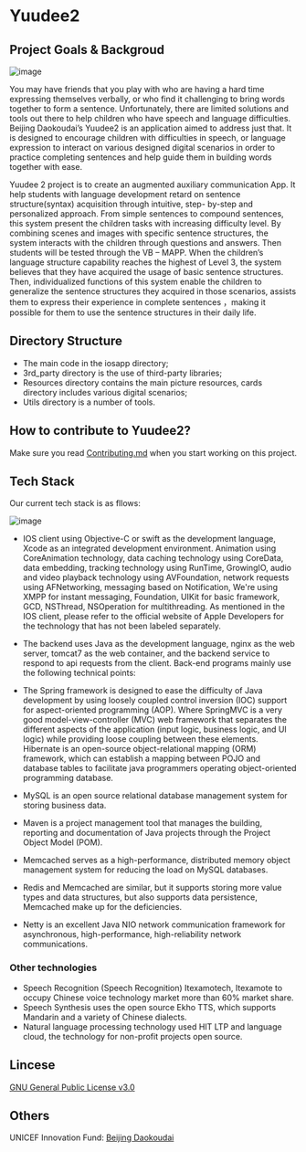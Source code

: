 # Yuudee2

## Project Goals & Backgroud

![image](https://github.com/xiaoyudi-China/xiaoyudi_iOS/blob/master/launch/Beijing_Dakoudai.png)

You may have friends that you play with who are having a hard time expressing themselves verbally, or who find it challenging to bring words together to form a sentence. Unfortunately, there are limited solutions and tools out there to help children who have speech and language difficulties. Beijing Daokoudai’s Yuudee2 is an application aimed to address just that. It is designed to encourage children with difficulties in speech, or language expression to interact on various designed digital scenarios in order to practice completing sentences and help guide them in building words together with ease.

Yuudee 2 project is to create an augmented auxiliary communication App. It help students with language development retard on sentence structure(syntax) acquisition through intuitive, step- by-step and personalized approach. From simple sentences to compound sentences, this system present the children tasks with increasing difficulty level. By combining scenes and images with specific sentence structures, the system interacts with the children through questions and answers. Then students will be tested through the VB – MAPP. When the children’s language structure capability reaches the highest of Level 3, the system believes that they have acquired the usage of basic sentence structures. Then, individualized functions of this system enable the children to generalize the sentence structures they acquired in those scenarios, assists them to express their experience in complete sentences ，making it possible for them to use the sentence structures in their daily life.

## Directory Structure

* The main code in the iosapp directory;
* 3rd_party directory is the use of third-party libraries;
* Resources directory contains the main picture resources, cards directory includes various digital scenarios;
* Utils directory is a number of tools. 

## How to contribute to Yuudee2?

Make sure you read [Contributing.md](https://github.com/xiaoyudi-China/xiaoyudi_iOS/blob/master/CONTRIBUTING.md) when you start working on this project. 

## Tech Stack

Our current tech stack is as fllows:

![image](https://github.com/xiaoyudi-China/xiaoyudi_iOS/blob/master/images/tech_stack.png)

* IOS client using Objective-C or swift as the development language, Xcode as an integrated development environment. Animation using CoreAnimation technology, data caching technology using CoreData, data embedding, tracking technology using RunTime, GrowingIO, audio and video playback technology using AVFoundation, network requests using AFNetworking, messaging based on Notification, We're using XMPP for instant messaging, Foundation, UIKit for basic framework, GCD, NSThread, NSOperation for multithreading. As mentioned in the IOS client, please refer to the official website of Apple Developers for the technology that has not been labeled separately.

* The backend uses Java as the development language, nginx as the web server, tomcat7 as the web container, and the backend service to respond to api requests from the client. Back-end programs mainly use the following technical points:

* The Spring framework is designed to ease the difficulty of Java development by using loosely coupled control inversion (IOC) support for aspect-oriented programming (AOP). Where SpringMVC is a very good model-view-controller (MVC) web framework that separates the different aspects of the application (input logic, business logic, and UI logic) while providing loose coupling between these elements. 
Hibernate is an open-source object-relational mapping (ORM) framework, which can establish a mapping between POJO and database tables to facilitate java programmers operating object-oriented programming database. 
* MySQL is an open source relational database management system for storing business data. 
* Maven is a project management tool that manages the building, reporting and documentation of Java projects through the Project Object Model (POM). 
* Memcached serves as a high-performance, distributed memory object management system for reducing the load on MySQL databases. 
* Redis and Memcached are similar, but it supports storing more value types and data structures, but also supports data persistence, Memcached make up for the deficiencies.
* Netty is an excellent Java NIO network communication framework for asynchronous, high-performance, high-reliability network communications.

### Other technologies
* Speech Recognition (Speech Recognition) Itexamotech, Itexamote to occupy Chinese voice technology market more than 60% market share.
* Speech Synthesis uses the open source Ekho TTS, which supports Mandarin and a variety of Chinese dialects.
* Natural language processing technology used HIT LTP and language cloud, the technology for non-profit projects open source.

## Lincese

[GNU General Public License v3.0](https://github.com/xiaoyudi-China/xiaoyudi_iOS/blob/master/LICENSE)

## Others

UNICEF Innovation Fund: [Beijing Daokoudai](http://unicefstories.org/2017/12/07/beijingdaokoudai/)
